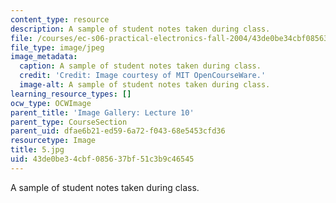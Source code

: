```yaml
---
content_type: resource
description: A sample of student notes taken during class.
file: /courses/ec-s06-practical-electronics-fall-2004/43de0be34cbf085637bf51c3b9c46545_5.jpg
file_type: image/jpeg
image_metadata:
  caption: A sample of student notes taken during class.
  credit: 'Credit: Image courtesy of MIT OpenCourseWare.'
  image-alt: A sample of student notes taken during class.
learning_resource_types: []
ocw_type: OCWImage
parent_title: 'Image Gallery: Lecture 10'
parent_type: CourseSection
parent_uid: dfae6b21-ed59-6a72-f043-68e5453cfd36
resourcetype: Image
title: 5.jpg
uid: 43de0be3-4cbf-0856-37bf-51c3b9c46545
---
```

A sample of student notes taken during class.

